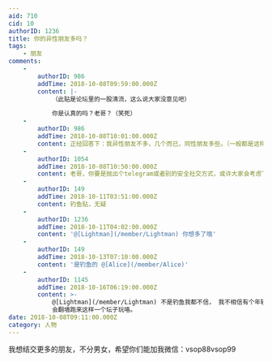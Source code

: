 ```yaml
---
aid: 710
cid: 10
authorID: 1236
title: 你的异性朋友多吗？
tags:
    - 朋友
comments:
    -
        authorID: 986
        addTime: 2018-10-08T09:59:00.000Z
        content: |-
            （此贴是论坛里的一股清流，这么说大家没意见吧）

            你是认真的吗？老哥？（笑死）
    -
        authorID: 986
        addTime: 2018-10-08T10:01:00.000Z
        content: 正经回答下：我异性朋友不多，几个而已，同性朋友多些。（一般都是这样吧）
    -
        authorID: 1054
        addTime: 2018-10-08T10:50:00.000Z
        content: 老哥，你要是抛出个telegram或者别的安全社交方式，或许大家会考虑下，你让别人加微信？怕不是来钓鱼哟
    -
        authorID: 149
        addTime: 2018-10-11T03:51:00.000Z
        content: 钓鱼贴，无疑
    -
        authorID: 1236
        addTime: 2018-10-11T04:02:00.000Z
        content: '@[Lightman](/member/Lightman) 你想多了哦'
    -
        authorID: 149
        addTime: 2018-10-13T07:10:00.000Z
        content: '是钓鱼的 @[Alice](/member/Alice)'
    -
        authorID: 1145
        addTime: 2018-10-16T06:19:00.000Z
        content: >-
            @[Lightman](/member/Lightman) 不是钓鱼我都不信， 我不相信有个年轻的90，或者00后不去看斗鱼或者玩抖音，
            会翻墙跑来这样一个坛子玩咯。
date: 2018-10-08T09:11:00.000Z
category: 人物
---
```


我想结交更多的朋友，不分男女，希望你们能加我微信：vsop88vsop99
